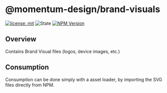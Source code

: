 # @momentum-design/brand-visuals

[![license: mit](https://img.shields.io/badge/License-MIT-blueviolet?style=flat-square)](https://github.com/momentum-design/momentum-design/blob/main/LICENSE) ![State](https://img.shields.io/badge/State-Stable-limegreen?style=flat-square) [![NPM Version](https://img.shields.io/npm/v/%40momentum-design%2Fbrand-visuals)](https://www.npmjs.com/package/@momentum-design/brand-visuals)

## Overview

Contains Brand Visual files (logos, device images, etc.)

## Consumption

Consumption can be done simply with a asset loader, by importing the SVG files directly from NPM.
